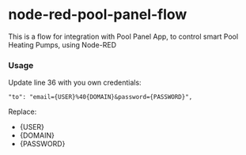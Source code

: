# node-red-pool-panel-flow
This is a flow for integration with Pool Panel App, to control smart Pool Heating Pumps, using Node-RED

### Usage
Update line 36 with you own credentials:

 ``"to": "email={USER}%40{DOMAIN}&password={PASSWORD}",``

Replace:
- {USER}
- {DOMAIN}
- {PASSWORD}
